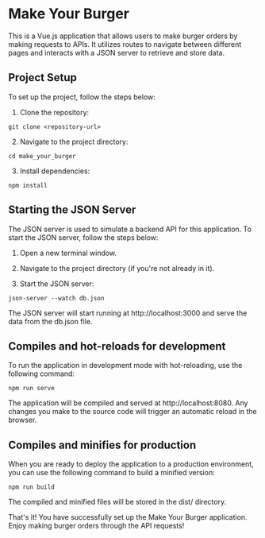 # Make Your Burger

This is a Vue.js application that allows users to make burger orders by making requests to APIs. It utilizes routes to navigate between different pages and interacts with a JSON server to retrieve and store data.

## Project Setup

To set up the project, follow the steps below:

1. Clone the repository:

```
git clone <repository-url>
```

2. Navigate to the project directory:

```
cd make_your_burger
```

3. Install dependencies:

```
npm install
```

## Starting the JSON Server

The JSON server is used to simulate a backend API for this application. To start the JSON server, follow the steps below:

1. Open a new terminal window.

2. Navigate to the project directory (if you're not already in it).

3. Start the JSON server:

```
json-server --watch db.json
```

The JSON server will start running at http://localhost:3000 and serve the data from the db.json file.

## Compiles and hot-reloads for development

To run the application in development mode with hot-reloading, use the following command:

```
npm run serve
```

The application will be compiled and served at http://localhost:8080. Any changes you make to the source code will trigger an automatic reload in the browser.

## Compiles and minifies for production

When you are ready to deploy the application to a production environment, you can use the following command to build a minified version:

```
npm run build
```

The compiled and minified files will be stored in the dist/ directory.

That's it! You have successfully set up the Make Your Burger application. Enjoy making burger orders through the API requests!
